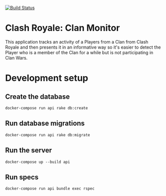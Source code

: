 [![Build Status](https://travis-ci.org/WojciechKo/cr-clan-monitor.svg?branch=master)](https://travis-ci.org/WojciechKo/cr-clan-monitor)

# Clash Royale: Clan Monitor

This application tracks an activity of a Players from a Clan from Clash Royale
 and then presents it in an informative way so it's easier to detect the Player
who is a member of the Clan for a while but is not participating in Clan Wars.

# Development setup

## Create the database
`docker-compose run api rake db:create`

## Run database migrations
`docker-compose run api rake db:migrate`

## Run the server
`docker-compose up --build api`

## Run specs
`docker-compose run api bundle exec rspec`
